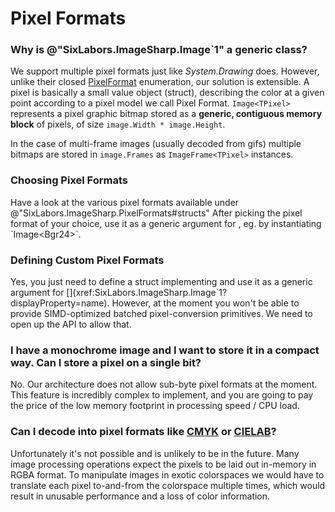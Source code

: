 # Pixel Formats

### Why is @"SixLabors.ImageSharp.Image`1" a generic class?

We support multiple pixel formats just like _System.Drawing_ does. However, unlike their closed [PixelFormat](https://docs.microsoft.com/en-us/dotnet/api/system.drawing.imaging.pixelformat) enumeration, our solution is extensible.
A pixel is basically a small value object (struct), describing the color at a given point according to a pixel model we call Pixel Format. `Image<TPixel>` represents a pixel graphic bitmap stored as a **generic, contiguous memory block** of pixels, of size `image.Width * image.Height`.

In the case of multi-frame images (usually decoded from gifs) multiple bitmaps are stored in `image.Frames` as `ImageFrame<TPixel>` instances.

### Choosing Pixel Formats

Have a look at the various pixel formats available under @"SixLabors.ImageSharp.PixelFormats#structs" After picking the pixel format of your choice, use it as a generic argument for [](xref:SixLabors.ImageSharp.Image`1?displayProperty=name), eg. by instantiating `Image<Bgr24>`.

### Defining Custom Pixel Formats

Yes, you just need to define a struct implementing [](xref:SixLabors.ImageSharp.PixelFormats.IPixel`1) and use it as a generic argument for [](xref:SixLabors.ImageSharp.Image`1?displayProperty=name).
However, at the moment you won't be able to provide SIMD-optimized batched pixel-conversion primitives. We need to open up the [](xref:SixLabors.ImageSharp.PixelFormats.PixelOperations`1) API to allow that.

### I have a monochrome image and I want to store it in a compact way. Can I store a pixel on a single bit?

No. Our architecture does not allow sub-byte pixel formats at the moment. This feature is incredibly complex to implement, and you are going to pay the price of the low memory footprint in processing speed / CPU load.

### Can I decode into pixel formats like [CMYK](https://en.wikipedia.org/wiki/CMYK_color_model) or [CIELAB](https://en.wikipedia.org/wiki/Lab_color_space)?

Unfortunately it's not possible and is unlikely to be in the future. Many image processing operations expect the pixels to be laid out in-memory in RGBA format. To manipulate images in exotic colorspaces we would have to translate each pixel to-and-from the colorspace multiple times, which would result in unusable performance and a loss of color information.
